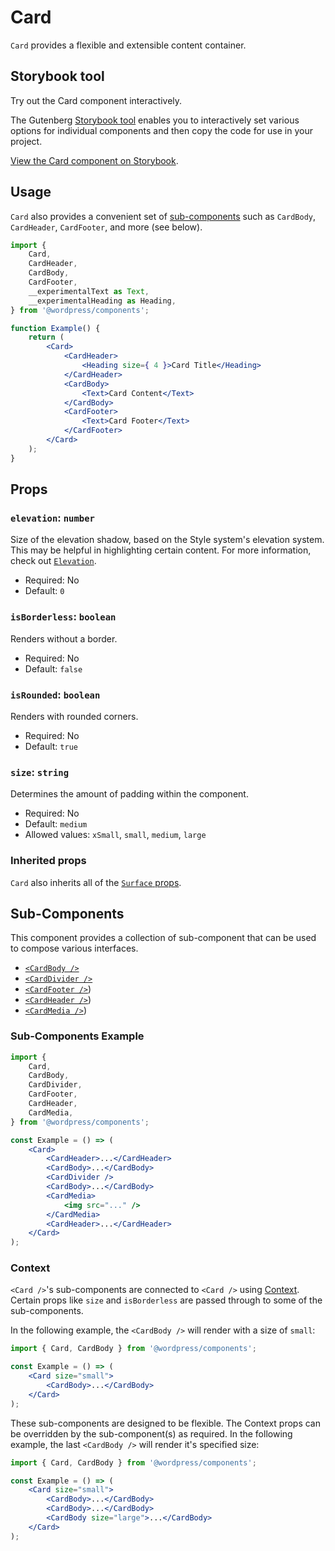# Card

`Card` provides a flexible and extensible content container.

## Storybook tool

Try out the Card component interactively.

The Gutenberg [Storybook tool](https://wordpress.github.io/gutenberg/) enables you to interactively set various options for individual components and then copy the code for use in your project.

[View the Card component on Storybook](https://wordpress.github.io/gutenberg/?path=/story/components-card--default).

## Usage

`Card` also provides a convenient set of [sub-components](#sub-components) such as `CardBody`, `CardHeader`, `CardFooter`, and more (see below).

```jsx
import {
	Card,
	CardHeader,
	CardBody,
	CardFooter,
	__experimentalText as Text,
	__experimentalHeading as Heading,
} from '@wordpress/components';

function Example() {
	return (
		<Card>
			<CardHeader>
				<Heading size={ 4 }>Card Title</Heading>
			</CardHeader>
			<CardBody>
				<Text>Card Content</Text>
			</CardBody>
			<CardFooter>
				<Text>Card Footer</Text>
			</CardFooter>
		</Card>
	);
}
```

## Props

### `elevation`: `number`

Size of the elevation shadow, based on the Style system's elevation system. This may be helpful in highlighting certain content. For more information, check out [`Elevation`](/packages/components/src/elevation/README.md).

- Required: No
- Default: `0`

### `isBorderless`: `boolean`

Renders without a border.

- Required: No
- Default: `false`

### `isRounded`: `boolean`

Renders with rounded corners.

- Required: No
- Default: `true`

### `size`: `string`

Determines the amount of padding within the component.

- Required: No
- Default: `medium`
- Allowed values: `xSmall`, `small`, `medium`, `large`

### Inherited props

`Card` also inherits all of the [`Surface` props](/packages/components/src/ui/surface/README.md#props).

## Sub-Components

This component provides a collection of sub-component that can be used to compose various interfaces.

-   [`<CardBody />`](/packages/components/src/card/card-body/README.md)
-   [`<CardDivider />`](/packages/components/src/card/card-divider/README.md)
-   [`<CardFooter />`](/packages/components/src/card/card-footer/README.md))
-   [`<CardHeader />`](/packages/components/src/card/card-header/README.md))
-   [`<CardMedia />`](/packages/components/src/card/card-media/README.md))

### Sub-Components Example

```jsx
import {
	Card,
	CardBody,
	CardDivider,
	CardFooter,
	CardHeader,
	CardMedia,
} from '@wordpress/components';

const Example = () => (
	<Card>
		<CardHeader>...</CardHeader>
		<CardBody>...</CardBody>
		<CardDivider />
		<CardBody>...</CardBody>
		<CardMedia>
			<img src="..." />
		</CardMedia>
		<CardHeader>...</CardHeader>
	</Card>
);
```

### Context

`<Card />`'s sub-components are connected to `<Card />` using [Context](https://reactjs.org/docs/context.html). Certain props like `size` and `isBorderless` are passed through to some of the sub-components.

In the following example, the `<CardBody />` will render with a size of `small`:

```jsx
import { Card, CardBody } from '@wordpress/components';

const Example = () => (
	<Card size="small">
		<CardBody>...</CardBody>
	</Card>
);
```

These sub-components are designed to be flexible. The Context props can be overridden by the sub-component(s) as required. In the following example, the last `<CardBody />` will render it's specified size:

```jsx
import { Card, CardBody } from '@wordpress/components';

const Example = () => (
	<Card size="small">
		<CardBody>...</CardBody>
		<CardBody>...</CardBody>
		<CardBody size="large">...</CardBody>
	</Card>
);
```
